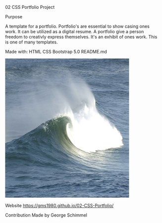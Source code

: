02 CSS Portfolio Project



Purpose

A template for a portfolio.  Portfolio's are essential to show casing ones work.  It can be utilized as a digital resume.  A portfolio give a person freedom to creativly express themselves. It's an exhibit of ones work.  This is one of many templates.


Made with:
HTML
CSS
Bootstrap 5.0
README.md



 


 <img src="assets/images/wave.jpg" width="400" height="450">


Website
   https://gms1980.github.io/02-CSS-Portfolio/



Contribution
Made  by George Schimmel

